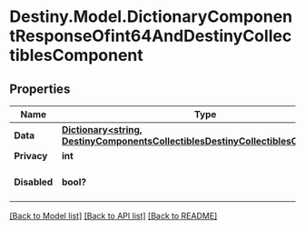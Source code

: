 # Destiny.Model.DictionaryComponentResponseOfint64AndDestinyCollectiblesComponent

## Properties

Name | Type | Description | Notes
------------ | ------------- | ------------- | -------------
**Data** | [**Dictionary&lt;string, DestinyComponentsCollectiblesDestinyCollectiblesComponent&gt;**](DestinyComponentsCollectiblesDestinyCollectiblesComponent.md) |  | [optional] 
**Privacy** | **int** |  | [optional] 
**Disabled** | **bool?** | If true, this component is disabled. | [optional] 

[[Back to Model list]](../README.md#documentation-for-models) [[Back to API list]](../README.md#documentation-for-api-endpoints) [[Back to README]](../README.md)


